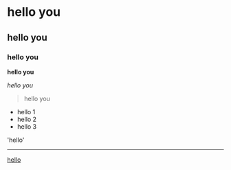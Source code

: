 # hello you
## hello you 
### hello you


**hello you**

*hello you*
>hello you
- hello 1
- hello 2
- hello 3

'hello'

---
[hello](https://www.markdownguide.org/cheat-sheet/)
